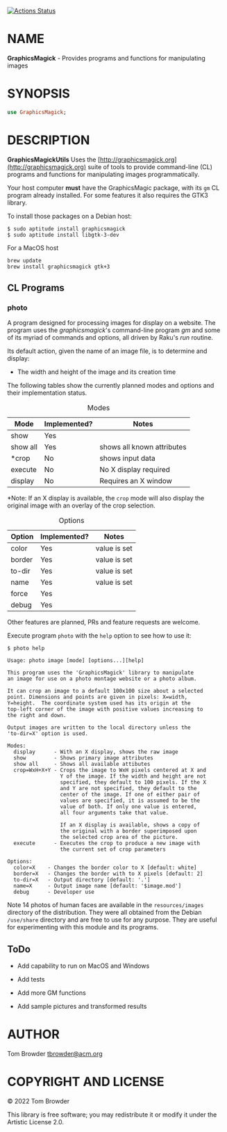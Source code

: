 [![Actions Status](https://github.com/tbrowder/GraphicsMagick/actions/workflows/linux.yml/badge.svg)](https://github.com/tbrowder/GraphicsMagick/actions)

NAME
====

**GraphicsMagick** - Provides programs and functions for manipulating images

SYNOPSIS
========

```raku
use GraphicsMagick;
```

DESCRIPTION
===========

**GraphicsMagickUtils** Uses the [http://graphicsmagick.org](http://graphicsmagick.org) suite of tools to provide command-line (CL) programs and functions for manipulating images programmatically.

Your host computer **must** have the GraphicsMagic package, with its `gm` CL program already installed. For some features it also requires the GTK3 library.

To install those packages on a Debian host:

    $ sudo aptitude install graphicsmagick
    $ sudo aptitude install libgtk-3-dev

For a MacOS host

    brew update
    brew install graphicsmagick gtk+3

CL Programs
-----------

### **photo**

A program designed for processing images for display on a website. The program uses the *graphicsmagick*'s command-line program *gm* and some of its myriad of commands and options, all driven by Raku's *run* routine.

Its default action, given the name of an image file, is to determine and display:

  * The width and height of the image and its creation time

The following tables show the currently planned modes and options and their implementation status.

<table class="pod-table">
<caption>Modes</caption>
<thead><tr>
<th>Mode</th> <th>Implemented?</th> <th>Notes</th>
</tr></thead>
<tbody>
<tr> <td>show</td> <td>Yes</td> <td></td> </tr> <tr> <td>show all</td> <td>Yes</td> <td>shows all known attributes</td> </tr> <tr> <td>*crop</td> <td>No</td> <td>shows input data</td> </tr> <tr> <td>execute</td> <td>No</td> <td>No X display required</td> </tr> <tr> <td>display</td> <td>No</td> <td>Requires an X window</td> </tr>
</tbody>
</table>

*Note: If an X display is available, the `crop` mode will also display the original image with an overlay of the crop selection.

<table class="pod-table">
<caption>Options</caption>
<thead><tr>
<th>Option</th> <th>Implemented?</th> <th>Notes</th>
</tr></thead>
<tbody>
<tr> <td>color</td> <td>Yes</td> <td>value is set</td> </tr> <tr> <td>border</td> <td>Yes</td> <td>value is set</td> </tr> <tr> <td>to-dir</td> <td>Yes</td> <td>value is set</td> </tr> <tr> <td>name</td> <td>Yes</td> <td>value is set</td> </tr> <tr> <td>force</td> <td>Yes</td> <td></td> </tr> <tr> <td>debug</td> <td>Yes</td> <td></td> </tr>
</tbody>
</table>

Other features are planned, PRs and feature requests are welcome.

Execute program `photo` with the `help` option to see how to use it:

    $ photo help

    Usage: photo image [mode] [options...][help]

    This program uses the 'GraphicsMagick' library to manipulate
    an image for use on a photo montage website or a photo album.

    It can crop an image to a default 100x100 size about a selected
    point. Dimensions and points are given in pixels: X=width,
    Y=height.  The coordinate system used has its origin at the
    top-left corner of the image with positive values increasing to
    the right and down.

    Output images are written to the local directory unless the
    'to-dir=X' option is used.

    Modes:
      display      - With an X display, shows the raw image
      show         - Shows primary image attributes
      show all     - Shows all available attibutes
      crop=WxH+X+Y - Crops the image to WxH pixels centered at X and
                     Y of the image. If the width and height are not
                     specified, they default to 100 pixels. If the X
                     and Y are not specified, they default to the
                     center of the image. If one of either pair of
                     values are specified, it is assumed to be the
                     value of both. If only one value is entered,
                     all four arguments take that value.

                     If an X display is available, shows a copy of
                     the original with a border superimposed upon
                     the selected crop area of the picture.
      execute      - Executes the crop to produce a new image with
                     the current set of crop parameters

    Options:
      color=X    - Changes the border color to X [default: white]
      border=X   - Changes the border with to X pixels [default: 2]
      to-dir=X   - Output directory [default: '.']
      name=X     - Output image name [default: '$image.mod']
      debug      - Developer use

Note 14 photos of human faces are available in the `resources/images` directory of the distribution. They were all obtained from the Debian `/use/share` directory and are free to use for any purpose. They are useful for experimenting with this module and its programs.

ToDo
----

  * Add capability to run on MacOS and Windows

  * Add tests

  * Add more GM functions

  * Add sample pictures and transformed results

AUTHOR
======

Tom Browder <tbrowder@acm.org>

COPYRIGHT AND LICENSE
=====================

© 2022 Tom Browder

This library is free software; you may redistribute it or modify it under the Artistic License 2.0.


